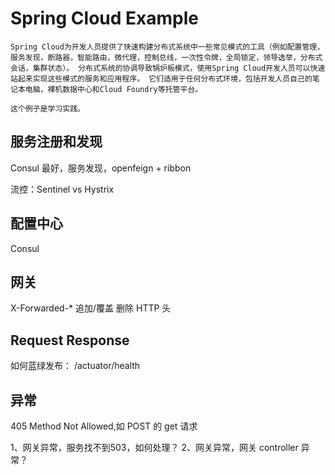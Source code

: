 # Spring Cloud Example

	Spring Cloud为开发人员提供了快速构建分布式系统中一些常见模式的工具（例如配置管理，服务发现，断路器，智能路由，微代理，控制总线，一次性令牌，全局锁定，领导选举，分布式会话，集群状态）。 分布式系统的协调导致锅炉板模式，使用Spring Cloud开发人员可以快速站起来实现这些模式的服务和应用程序。 它们适用于任何分布式环境，包括开发人员自己的笔记本电脑，裸机数据中心和Cloud Foundry等托管平台。

	这个例子是学习实践。

## 服务注册和发现

Consul 最好，服务发现，openfeign + ribbon

流控：Sentinel vs Hystrix

## 配置中心

Consul

## 网关

X-Forwarded-* 追加/覆盖
删除 HTTP 头

## Request Response

如何蓝绿发布：
/actuator/health

## 异常
405 Method Not Allowed,如 POST 的 get 请求

1、网关异常，服务找不到503，如何处理？
2、网关异常，网关 controller 异常？




